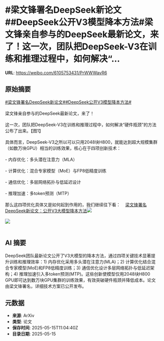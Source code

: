 # #梁文锋署名DeepSeek新论文##DeepSeek公开V3模型降本方法#梁文锋亲自参与的DeepSeek最新论文，来了！这一次，团队把DeepSeek-V3在训练和推理过程中，如何解决“...

**URL**: https://weibo.com/6105753431/PrWWWavR6

## 原始摘要

<a href="https://m.weibo.cn/search?containerid=231522type%3D1%26t%3D10%26q%3D%23%E6%A2%81%E6%96%87%E9%94%8B%E7%BD%B2%E5%90%8DDeepSeek%E6%96%B0%E8%AE%BA%E6%96%87%23&amp;extparam=%23%E6%A2%81%E6%96%87%E9%94%8B%E7%BD%B2%E5%90%8DDeepSeek%E6%96%B0%E8%AE%BA%E6%96%87%23" data-hide=""><span class="surl-text">#梁文锋署名DeepSeek新论文#</span></a><a href="https://m.weibo.cn/search?containerid=231522type%3D1%26t%3D10%26q%3D%23DeepSeek%E5%85%AC%E5%BC%80V3%E6%A8%A1%E5%9E%8B%E9%99%8D%E6%9C%AC%E6%96%B9%E6%B3%95%23&amp;extparam=%23DeepSeek%E5%85%AC%E5%BC%80V3%E6%A8%A1%E5%9E%8B%E9%99%8D%E6%9C%AC%E6%96%B9%E6%B3%95%23" data-hide=""><span class="surl-text">#DeepSeek公开V3模型降本方法#</span></a><br><br>梁文锋亲自参与的DeepSeek最新论文，来了！<br><br>这一次，团队把DeepSeek-V3在训练和推理过程中，如何解决“硬件瓶颈”的方法公布了出来。【图1】<br><br>具体而言，DeepSeek-V3之所以可以只用2048块H800，就能达到超大规模集群（如数万块GPU）相当的训练效果，核心在于四项创新技术：<br><br>- 内存优化：多头潜在注意力（MLA）<br><br>- 计算优化：混合专家模型（MoE）与FP8低精度训练<br><br>- 通信优化：多层网络拓扑与低延迟设计<br><br>- 推理加速：多token预测（MTP）<br><br>那么这四项优化具体又是如何起到作用的，我们继续往下看：<a href="https://weibo.cn/sinaurl?u=https%3A%2F%2Fmp.weixin.qq.com%2Fs%2F2Se7hnTnX8_SMTiiHYI03g" data-hide=""><span class="url-icon"><img style="width: 1rem;height: 1rem" src="https://h5.sinaimg.cn/upload/2015/09/25/3/timeline_card_small_web_default.png" referrerpolicy="no-referrer"></span><span class="surl-text">梁文锋署名DeepSeek新论文：公开V3大模型降本方法</span></a><img style="" src="https://tvax4.sinaimg.cn/large/006Fd7o3gy1i1gae211f2j30zk07t776.jpg" referrerpolicy="no-referrer"><br><br><img style="" src="https://tvax2.sinaimg.cn/large/006Fd7o3gy1i1gaez9e8aj30zk0jy4lg.jpg" referrerpolicy="no-referrer"><br><br>

## AI 摘要

DeepSeek团队最新论文公开了V3大模型的降本方法，通过四项关键技术显著提升训练和推理效率：1) 内存优化采用多头潜在注意力(MLA)；2) 计算优化结合混合专家模型(MoE)和FP8低精度训练；3) 通信优化设计多层网络拓扑与低延迟架构；4) 推理加速引入多token预测(MTP)。这些创新使模型仅用2048块H800 GPU即可达到数万块GPU集群的训练效果，有效突破硬件瓶颈并降低成本。论文由梁文锋署名，详细技术方案已公开发布。

## 元数据

- **来源**: ArXiv
- **类型**: 论文
- **保存时间**: 2025-05-15T11:04:40Z
- **目录日期**: 2025-05-15
